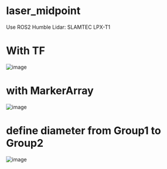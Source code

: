 # laser_midpoint
Use ROS2 Humble 
Lidar: SLAMTEC LPX-T1


# With TF
![image](https://github.com/user-attachments/assets/59f67bed-6f9e-4d15-bae1-4284efcae5b0)

# with MarkerArray
![image](https://github.com/user-attachments/assets/8dc258a0-c717-4372-94cd-c85195b4b939)

# define diameter from Group1 to Group2
![image](https://github.com/user-attachments/assets/26b99f37-f38a-486d-82eb-869e767330ea)
